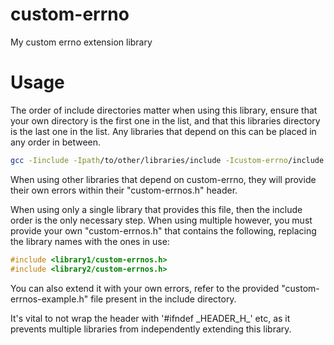 # custom-errno
My custom errno extension library

# Usage
The order of include directories matter when using this library, ensure that your own directory is the first one in the list, and that this libraries directory is the last one in the list. Any libraries that depend on this can be placed in any order in between.

```bash
gcc -Iinclude -Ipath/to/other/libraries/include -Icustom-errno/include source.c -o a.out
```

When using other libraries that depend on custom-errno, they will provide their own errors within their "custom-errnos.h" header.

When using only a single library that provides this file, then the include order is the only necessary step. When using multiple however, you must provide your own "custom-errnos.h" that contains the following, replacing the library names with the ones in use:

```c
#include <library1/custom-errnos.h>
#include <library2/custom-errnos.h>
```

You can also extend it with your own errors, refer to the provided "custom-errnos-example.h" file present in the include directory.

It's vital to not wrap the header with '#ifndef \_HEADER\_H_' etc, as it prevents multiple libraries from independently extending this library.

